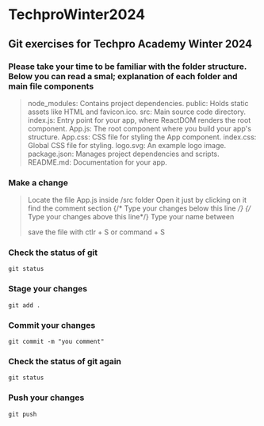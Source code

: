 # TechproWinter2024


## Git exercises for Techpro Academy Winter 2024 

### Please take your time to be familiar with the folder structure. Below you can read a smal; explanation of each folder and main file components

> node_modules: Contains project dependencies.
> public: Holds static assets like HTML and favicon.ico.
> src: Main source code directory.
> index.js: Entry point for your app, where ReactDOM renders the root component.
> App.js: The root component where you build your app's structure.
> App.css: CSS file for styling the App component.
> index.css: Global CSS file for styling.
> logo.svg: An example logo image.
> package.json: Manages project dependencies and scripts.
> README.md: Documentation for your app.

### Make a change

> Locate the file App.js inside /src folder
> Open it just by clicking on it
> find the comment section  {/* Type your changes below this line */} {/* Type your changes above this line*/}
> Type your name between <p>  <my name here>      </p>
> save the file with ctlr + S or command + S

### Check the status of git

`git status`

### Stage your changes 

`git add .`

### Commit your changes

`git commit -m "you comment"`

### Check the status of git again

`git status` 

### Push your changes

`git push`